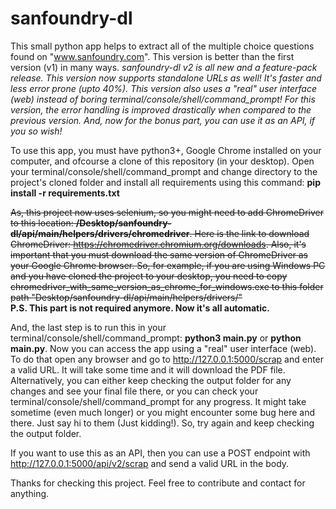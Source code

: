 # sanfoundry-dl

This small python app helps to extract all of the multiple choice questions found on "www.sanfoundry.com". This version is better than the first version (v1) in many ways.
<em>sanfoundry-dl v2 is all new and a feature-pack release. This version now supports standalone URLs as well! It's faster and less error prone (upto 40%). This version also uses a "real" user interface (web) instead of boring terminal/console/shell/command_prompt! For this version, the error handling is improved drastically when compared to the previous version. And, now for the bonus part, you can use it as an API, if you so wish!</em>

To use this app, you must have python3+, Google Chrome installed on your computer, and ofcourse a clone of this repository (in your desktop).
Open your terminal/console/shell/command_prompt and change directory to the project's cloned folder and install all requirements using this command: <b>pip install -r requirements.txt</b>

~~As, this project now uses selenium, so you might need to add ChromeDriver to this location: <b>/Desktop/sanfoundry-dl/api/main/helpers/drivers/chromedriver</b>.
Here is the link to download ChromeDriver: <a href="https://chromedriver.chromium.org/downloads">https://chromedriver.chromium.org/downloads</a>. Also, it's important that you must download the same version of ChromeDriver as your Google Chrome browser.
So, for example, if you are using Windows PC and you have cloned the project to your desktop, you need to copy chromedriver_with_same_version_as_chrome_for_windows.exe to this folder path "Desktop/sanfoundry-dl/api/main/helpers/drivers/"~~ <br><b>P.S. This part is not required anymore. Now it's all automatic.</b>

And, the last step is to run this in your terminal/console/shell/command_prompt: <b>python3 main.py</b> or <b>python main.py</b>. Now you can access the app using a "real" user interface (web). To do that open any browser and go to <a href="[https://chromedriver.chromium.org/downloads](http://127.0.0.1:5000/scrap)">http://127.0.0.1:5000/scrap</a> and enter a valid URL. It will take some time and it will download the PDF file. Alternatively, you can either keep checking the output folder for any changes and see your final file there, or you can check your terminal/console/shell/command_prompt for any progress. It might take sometime (even much longer) or you might encounter some bug here and there. Just say hi to them (Just kidding!). So, try again and keep checking the output folder.

If you want to use this as an API, then you can use a POST endpoint with http://127.0.0.1:5000/api/v2/scrap and send a valid URL in the body.

Thanks for checking this project. Feel free to contribute and contact for anything.
